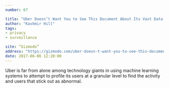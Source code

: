 ```yaml
---
number: 67

title: "Uber Doesn’t Want You to See This Document About Its Vast Data Surveillance System"
author: "Kashmir Hill"
tags:
- privacy
- surveillance

site: “Gizmodo”
address: "https://gizmodo.com/uber-doesn-t-want-you-to-see-this-document-about-its-va-1795151637"
date: 2017-06-06 12:20:00
---
```


Uber is far from alone among technology giants in using machine learning systems to attempt to profile its users at a granular level to find the activity and users that stick out as abnormal.
